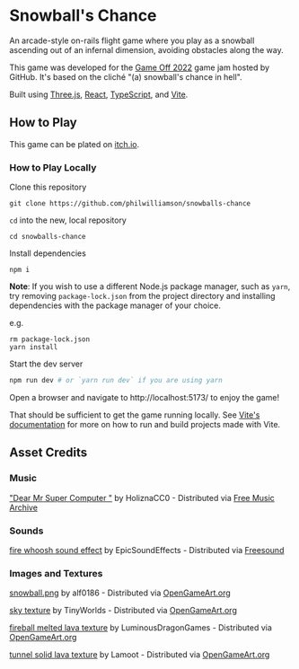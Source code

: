 # Snowball's Chance

An arcade-style on-rails flight game where you play as a snowball ascending out of an infernal dimension, avoiding obstacles along the way. 

This game was developed for the [Game Off 2022](https://itch.io/jam/game-off-2022) game jam hosted by GitHub. It's based on the cliché "(a) snowball's chance in hell".

Built using [Three.js](https://threejs.org/), [React](https://reactjs.org/), [TypeScript](https://www.typescriptlang.org/), and [Vite](https://vitejs.dev/).

## How to Play

This game can be plated on [itch.io](https://clumsytank.itch.io/snowballs-chance).

### How to Play Locally

Clone this repository
```shell
git clone https://github.com/philwilliamson/snowballs-chance
```

`cd` into the new, local repository

```shell
cd snowballs-chance
```

Install dependencies

```shell
npm i
```

**Note**: If you wish to use a different Node.js package manager, such as `yarn`, try removing `package-lock.json` from the project directory and installing dependencies with the package manager of your choice.

e.g.

```shell
rm package-lock.json
yarn install
```

Start the dev server

```bash
npm run dev # or `yarn run dev` if you are using yarn
```

Open a browser and navigate to http://localhost:5173/ to enjoy the game!

That should be sufficient to get the game running locally. See [Vite's documentation](https://vitejs.dev/) for more on how to run and build projects made with Vite.

## Asset Credits
### Music
["Dear Mr Super Computer "](https://freemusicarchive.org/music/holiznacc0/power-pop/dear-mr-super-computer/) by HoliznaCC0 - Distributed via [Free Music Archive](https://freemusicarchive.org/home)

### Sounds
[fire whoosh sound effect](https://freesound.org/people/EpicSoundEffects/sounds/475879/) by EpicSoundEffects - Distributed via [Freesound](https://freesound.org/)

### Images and Textures
[snowball.png](https://opengameart.org/content/snowball-pixel-art) by alf0186 - Distributed via [OpenGameArt.org](https://opengameart.org/)

[sky texture](https://opengameart.org/content/skybox-source) by TinyWorlds - Distributed via [OpenGameArt.org](https://opengameart.org/)

[fireball melted lava texture](https://opengameart.org/content/2-seamless-lava-tiles-lava-3png) by LuminousDragonGames - Distributed via [OpenGameArt.org](https://opengameart.org/)

[tunnel solid lava texture](https://opengameart.org/node/8817) by Lamoot - Distributed via [OpenGameArt.org](https://opengameart.org/)
